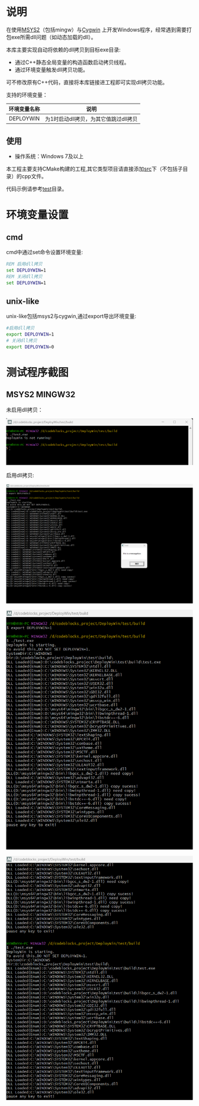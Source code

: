 # 说明

在使用[MSYS2](https://www.msys2.org/)（包括mingw）与[Cygwin](http://cygwin.org/) 上开发Windows程序，经常遇到需要打包exe所需dll问题（如动态加载的dll）。

本库主要实现自动将依赖的dll拷贝到目标exe目录:

- 通过C++静态全局变量的构造函数启动拷贝线程。
- 通过环境变量触发dll拷贝功能。

可不修改原有C++代码，直接将本库链接进工程即可实现dll拷贝功能。

支持的环境变量：

| 环境变量名称 |                 说明                  |
| :----------: | :-----------------------------------: |
|  DEPLOYWIN   | 为1时启动dll拷贝，为其它值跳过dll拷贝 |



## 使用

- 操作系统：Windows 7及以上

本工程主要支持CMake构建的工程,其它类型项目请直接添加[src](src)下（不包括子目录）的cpp文件。

代码示例请参考[test](test)目录。

# 环境变量设置

## cmd

cmd中通过set命令设置环境变量:

```cmd
REM 启用dll拷贝
set DEPLOYWIN=1
REM 关闭dll拷贝
set DEPLOYWIN=1
```



## unix-like

unix-like包括msys2与cygwin,通过export导出环境变量:

```bash
#启用dll拷贝
export DEPLOYWIN=1
# 关闭dll拷贝
export DEPLOYWIN=0
```

# 测试程序截图

## MSYS2 MINGW32

未启用dll拷贝：

![mingw32-no-deploywin](doc/mingw32-no-deploywin.png)

启用dll拷贝:

![mingw32-deploywin-1](doc/mingw32-deploywin-1.png)

![mingw32-deploywin-2](doc/mingw32-deploywin-2.png)

![mingw32-deploywin-3](doc/mingw32-deploywin-3.png)

